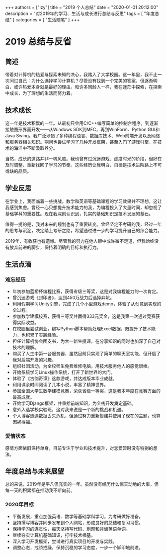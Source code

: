 +++
authors = ["lzy"]
title = "2019 个人总结"
date = "2020-01-01 20:12:00"
description = "对2019年的学习、生活与成长进行总结与反思"
tags = [
    "年度总结"
]
categories = [
    "生活随笔"
]
+++

# 2019 总结与反省

## 简述

带着对计算机的热爱与探索未知的决心，我踏入了大学校园。这一年里，我不止一次问过自己：为什么选择学习计算机？尽管没有找到一个完美的答案，但逐渐明白，或许热爱本身就是最好的理由。和许多同龄人一样，我在迷茫中探索，在探索中成长，为了理想的生活而努力着。

## 技术成长

这一年是技术积累的一年。从最初只会用C/C++编写简单的控制台程序，到逐渐接触图形界面开发——从Windows SDK到MFC，再到WinForm、Python GUI和Java Swing。我广泛涉猎了多种编程语言、数据库技术、Web前端开发以及网络和服务器相关知识。期间也尝试学习了几种开发框架，甚至入门了游戏引擎，在技术的海洋中不断汲取养分。

当然，成长的道路并非一帆风顺。我也曾有过沉迷游戏、虚度时光的阶段，但好在及时调整，重新找回了学习的节奏。这些经历让我明白，自律是技术进阶路上不可或缺的品质。

## 学业反思

在学业上，我面临着一些挑战。数学和英语等基础课程的学习效果并不理想，这让我感到焦虑。曾经一心只想提升技术能力的我，为编程投入了大量时间，却忽视了基础学科的重要性。现在我深刻认识到，扎实的基础知识是技术发展的基石。

值得一提的是，我对未来的规划也有了重要转变。曾经坚定不考研的我，经过一年的思考与沉淀，决定踏上考研之路，希望通过进一步的学习提升自己的综合能力。

2019年，有收获也有遗憾。尽管我的努力在他人眼中或许微不足道，但我始终没有放弃前进的脚步，保持着明确的目标和执行力。

## 生活点滴

### 难忘经历

- 年初参加蓝桥杯编程比赛，获得省级三等奖，这是对我编程能力的一次肯定。
- 曾沉迷游戏《封印者》，达到450万战力后选择弃坑。
- 利用假期学习Unity引擎，完成了几个小型游戏demo，体验了从创意到实现的全过程。
- 参加数学建模校赛，获得三等奖并赢得333元奖金，这是我第一次通过竞赛获得实际收益。
- 在校园里尝试创业，编写Python脚本帮助处理Excel数据，既提升了技术能力，也积累了实践经验。
- 担任计算机协会团支书，为大一新生授课，在分享知识的同时也加深了自己对技术的理解。
- 购买了人生中第一台服务器，虽然目前只实现了简单的聊天室功能，但开启了我对后端开发的兴趣。
- 组织社团活动，为全校师生免费维修电脑，用技术服务他人的感觉很棒。
- 开始系统学习Linux操作系统，打开了新世界的大门。
- 体验了《古剑奇谭》这款游戏，并达成版本毕业成就。
- 利用课余时间阅读了几本小说，丰富了精神世界。
- 参加全国大学生数学建模竞赛，荣获省级一等奖，这是我本年度在竞赛方面的最高成就。
- 开始学习Django框架，并重拾前端知识，为全栈开发奠定基础。
- 意外入选学校实验班，这对我来说是一个新的挑战和机遇。
- 个人博客遭遇数据丢失危机，但通过努力重新搭建并使用了现在的主题，也算因祸得福。

### 爱情状态

感情方面依旧保持单身，目前专注于学业和技术提升，对恋爱暂时没有特别的想法。

## 年度总结与未来展望

总的来说，2019年是平凡但充实的一年。虽然没有经历什么惊天动地的大事，但每一天的积累都在推动我不断向前。

### 2020年目标

- 平衡发展，重点加强英语、数学等基础学科学习，为考研做好准备。
- 坚持撰写博客并同步发布到个人网站，形成良好的总结和复习习惯。
- 保持学习的连贯性，每天坚持写代码、刷题和背诵英语单词。
- 继续夯实计算机基础知识，打牢技术根基。
- 深入学习开发框架，尝试进行真实项目的开发与实践。
- 调整心态，戒骄戒躁，保持沉稳的学习态度，一步一个脚印地前进。
